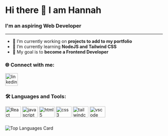 # Hi there 👋 I am Hannah

### I'm an aspiring Web Developer 

***

- 🔭 I’m currently working on **projects to add to my portfolio**
- 🌱 I’m currently learning **NodeJS and Tailwind CSS**
- 🥅  My goal is to **become a Frontend Developer**

### 🌐 Connect with me:

<div>
<a href="https://www.linkedin.com/in/hannahk26/" target="_blank" rel="noopener noreferrer"><img align="center" src="https://upload.wikimedia.org/wikipedia/commons/thumb/c/ca/LinkedIn_logo_initials.png/900px-LinkedIn_logo_initials.png" alt="linkedin-logo" height="40" width="40" target="_blank" rel="noopener noreferrer"/></a>
</div>

### 🛠️ Languages and Tools:

<div> 
<a href="https://reactjs.org/" target="_blank" rel="noreferrer"> <img src="https://upload.wikimedia.org/wikipedia/commons/a/a7/React-icon.svg" alt="React" width="50" height="35"/></a>  
<a href="https://www.javascript.com/" target="_blank" rel="noreferrer"> <img src="https://upload.wikimedia.org/wikipedia/commons/9/99/Unofficial_JavaScript_logo_2.svg" alt="javascript" width="50" height="35"/></a>  
<a href="https://www.w3.org/html/" target="_blank"> <img src="https://upload.wikimedia.org/wikipedia/commons/6/61/HTML5_logo_and_wordmark.svg" alt="html5" width="50" height="35"/></a>
<a href="https://www.w3schools.com/css/" target="_blank" rel="noreferrer"> <img src="https://upload.wikimedia.org/wikipedia/commons/d/d5/CSS3_logo_and_wordmark.svg" alt="css3" width="50" height="35"/></a>
<a href="https://www.photoshop.com/en" target="_blank"> <img src="https://upload.wikimedia.org/wikipedia/commons/9/9d/Tailwind_CSS_Logo.svg" alt="tailwindcss" width="50" height="35"/></a>
<a href="https://code.visualstudio.com/" target="_blank"> <img src="https://upload.wikimedia.org/wikipedia/commons/9/9a/Visual_Studio_Code_1.35_icon.svg" alt="vscode" width="50" height="35"/></a>

###

![Top Languages Card](https://github-readme-stats.vercel.app/api/top-langs/?username=hannahpietersen&layout=compact)





